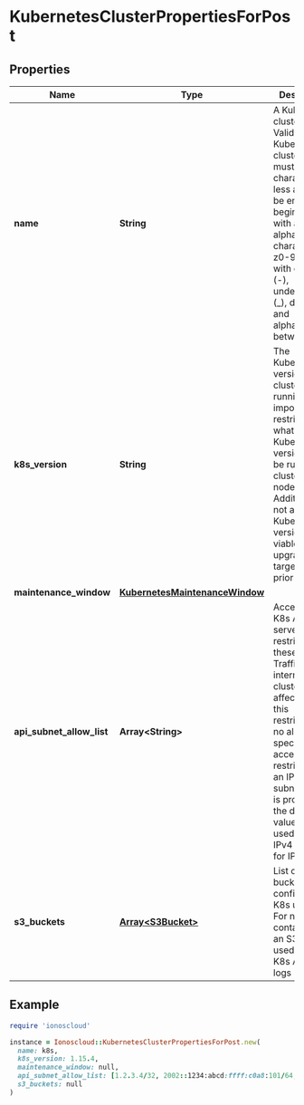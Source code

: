 # KubernetesClusterPropertiesForPost

## Properties

| Name | Type | Description | Notes |
| ---- | ---- | ----------- | ----- |
| **name** | **String** | A Kubernetes cluster name. Valid Kubernetes cluster name must be 63 characters or less and must be empty or begin and end with an alphanumeric character ([a-z0-9A-Z]) with dashes (-), underscores (_), dots (.), and alphanumerics between. |  |
| **k8s_version** | **String** | The Kubernetes version the cluster is running. This imposes restrictions on what Kubernetes versions can be run in a cluster&#39;s nodepools. Additionally, not all Kubernetes versions are viable upgrade targets for all prior versions. | [optional] |
| **maintenance_window** | [**KubernetesMaintenanceWindow**](KubernetesMaintenanceWindow.md) |  | [optional] |
| **api_subnet_allow_list** | **Array&lt;String&gt;** | Access to the K8s API server is restricted to these CIDRs. Traffic, internal to the cluster, is not affected by this restriction. If no allowlist is specified, access is not restricted. If an IP without subnet mask is provided, the default value will be used: 32 for IPv4 and 128 for IPv6. | [optional] |
| **s3_buckets** | [**Array&lt;S3Bucket&gt;**](S3Bucket.md) | List of S3 bucket configured for K8s usage. For now it contains only an S3 bucket used to store K8s API audit logs | [optional] |

## Example

```ruby
require 'ionoscloud'

instance = Ionoscloud::KubernetesClusterPropertiesForPost.new(
  name: k8s,
  k8s_version: 1.15.4,
  maintenance_window: null,
  api_subnet_allow_list: [1.2.3.4/32, 2002::1234:abcd:ffff:c0a8:101/64, 1.2.3.4, 2002::1234:abcd:ffff:c0a8:101],
  s3_buckets: null
)
```

